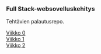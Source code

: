 ### Full Stack-websovelluskehitys  

Tehtävien palautusrepo.

[Viikko 0](https://github.com/mipyykko/fullstack/tree/master/viikko0)  
[Viikko 1](https://github.com/mipyykko/fullstack/tree/master/viikko1)  
[Viikko 2](https://github.com/mipyykko/fullstack/tree/master/viikko2)  
